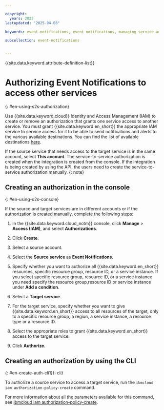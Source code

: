 ```yaml
---

copyright:
  years: 2025
lastupdated: "2025-04-08"

keywords: event-notifications, event notifications, managing service access, iam, account, authorizations, s2s

subcollection: event-notifications


---
```


{{site.data.keyword.attribute-definition-list}}


# Authorizing Event Notifications to access other services
{: #en-using-s2s-authorization}

Use {{site.data.keyword.cloud}} Identity and Access Management (IAM) to create or remove an authorization that grants one service access to another service. You must grant {{site.data.keyword.en_short}} the appropriate IAM service to service access for it to be able to send notifications and alerts to the various available destinations. You can find the list of available destinations [here](/docs/event-notifications?topic=event-notifications-en-destination).

If the source service that needs access to the target service is in the same account, select **This account**. The service-to-service authorization is created when the integration is created from the console. If the integration is being created by using the API, the users need to create the service-to-service authorization manually.
{: note}

## Creating an authorization in the console
{: #en-using-s2s-console}

If the source and target services are in different accounts or if the authorization is created manually, complete the following steps: 

1. In the {{site.data.keyword.cloud_notm}} console, click **Manage** > **Access (IAM)**, and select **Authorizations**.

1. Click **Create**.

1. Select a source account.

1. Select the **Source service** as **Event Notifications**.

1. Specify whether you want to authorize all {{site.data.keyword.en_short}} resources, specific resource group, resource ID, or a service instance. If you select specific resource group, resource ID, or a service instance you need specify the resource group,resource ID or service instance under **Add a condition**.

1. Select a **Target service**.

1. For the target service, specify whether you want to give {{site.data.keyword.en_short}} access to all resources of the target, only to a specific resource group, a region, a service instance, a resource type or a resource ID. 

1. Select the appropriate roles to grant {{site.data.keyword.en_short}} access to the target service.

1. Click **Authorize**.


## Creating an authorization by using the CLI
{: #en-create-auth-cli1}{: cli}

To authorize a source service to access a target service, run the `ibmcloud iam authorization-policy-create` command.

For more information about all the parameters available for this command, see [ibmcloud iam authorization-policy-create](/docs/cli?topic=cli-ibmcloud_commands_iam#ibmcloud_iam_authorization_policy_create).
